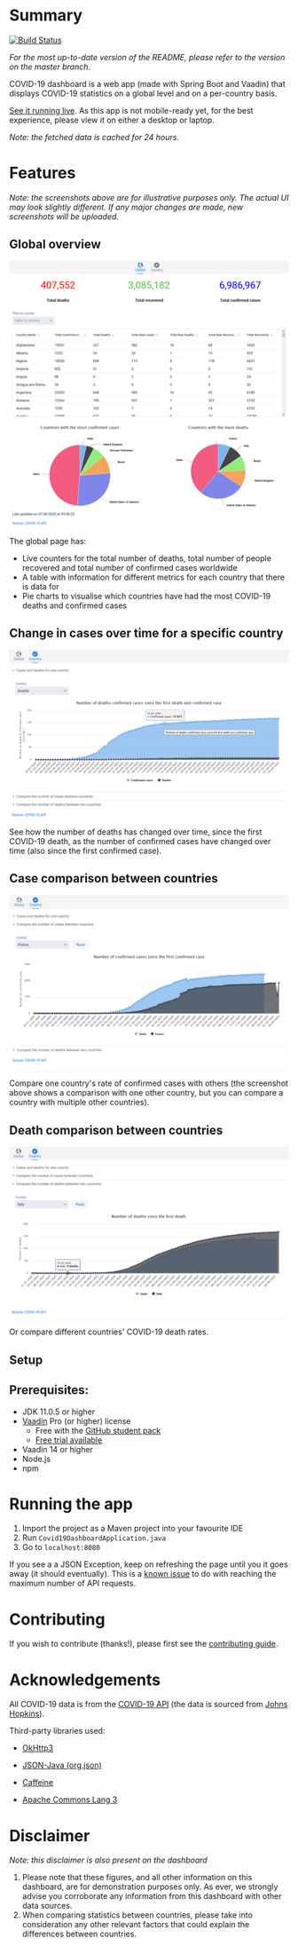 # Summary

[![Build Status](https://travis-ci.com/knjk04/COVID-19-dashboard.svg?branch=master)](https://travis-ci.com/knjk04/COVID-19-dashboard)

*For the most up-to-date version of the README, please refer to the version on the master branch.*

COVID-19 dashboard is a web app (made with Spring Boot and Vaadin) that displays COVID-19 statistics on a global level 
and on a per-country basis. 

[See it running live](https://covid19.karankumar.com/). As this app is not mobile-ready yet, for the best experience, please view it on either a desktop or laptop.

*Note: the fetched data is cached for 24 hours.*

# Features

*Note: the screenshots above are for illustrative purposes only. The actual UI may look slightly different. 
If any major changes are made, new screenshots will be uploaded.*

## Global overview

![Global dashboard](/media/global_dashboard.png)

The global page has:
- Live counters for the total number of deaths, total number of people recovered and total number of confirmed cases worldwide
- A table with information for different metrics for each country that there is data for
- Pie charts to visualise which countries have had the most COVID-19 deaths and confirmed cases

## Change in cases over time for a specific country

![Country dashboard](/media/cases_and_deaths_one_country.png)

See how the number of deaths has changed over time, since the first COVID-19 death, as the number of confirmed cases
have changed over time (also since the first confirmed case).

## Case comparison between countries

![Case comparison](/media/cases_comparison.png)

Compare one country's rate of confirmed cases with others (the screenshot above shows a comparison with
one other country, but you can compare a country with multiple other countries).

## Death comparison between countries

![Death comparison](/media/deaths_comparison.png)

Or compare different countries' COVID-19 death rates.

## Setup

## Prerequisites:

- JDK 11.0.5 or higher
- [Vaadin](https://vaadin.com/) Pro (or higher) license 
    - Free with the [GitHub student pack](https://education.github.com/pack)
    - [Free trial available](https://vaadin.com/pricing)
- Vaadin 14 or higher
- Node.js
- npm

# Running the app

1. Import the project as a Maven project into your favourite IDE
2. Run `Covid19DashboardApplication.java`
2. Go to `localhost:8080`

If you see a a JSON Exception, keep on refreshing the page until you it goes away (it should eventually). This is a [known issue](https://github.com/knjk04/COVID-19-dashboard/issues/5) to do with reaching the maximum number of API requests.

# Contributing

If you wish to contribute (thanks!), please first see the [contributing guide](https://github.com/knjk04/COVID-19-dashboard/blob/master/CONTRIBUTING.md).

# Acknowledgements

All COVID-19 data is from the [COVID-19 API](https://covid19api.com/) (the data is sourced from [Johns Hopkins](https://github.com/CSSEGISandData/COVID-19)).

Third-party libraries used:

- [OkHttp3](https://square.github.io/okhttp/)

- [JSON-Java (org.json)](https://github.com/stleary/JSON-java)

- [Caffeine](https://github.com/ben-manes/caffeine)

- [Apache Commons Lang 3](https://commons.apache.org/proper/commons-lang/)

# Disclaimer

*Note: this disclaimer is also present on the dashboard*

1. Please note that these figures, and all other information on this dashboard, are for demonstration purposes only. As ever, we strongly advise you corroborate any information from this dashboard with other data sources.
2. When comparing statistics between countries, please take into consideration any other relevant factors that could explain the differences between countries.
